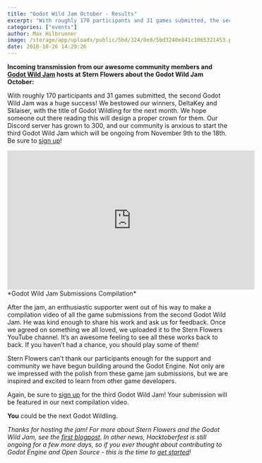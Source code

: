 ```yaml
---
title: "Godot Wild Jam October - Results"
excerpt: "With roughly 170 participants and 31 games submitted, the second Godot Wild Jam was a huge success! Read on about the winners for this month and see the compilation video for this Godot Wild Jam."
categories: ["events"]
author: Max Hilbrunner
image: /storage/app/uploads/public/5bd/324/0e8/5bd3240e841c1065321453.png
date: 2018-10-26 14:29:26
---
```


**Incoming transmission from our awesome community members and [Godot Wild Jam](http://www.godotwild.com/) hosts at Stern Flowers about the Godot Wild Jam October:**

With roughly 170 participants and 31 games submitted, the second Godot Wild Jam was a huge success! We bestowed our winners, DeltaKey and Sklaiser, with the title of Godot Wildling for the next month. We hope someone out there reading this will design a proper crown for them. Our Discord server has grown to 300, and our community is anxious to start the third Godot Wild Jam which will be ongoing from November 9th to the 18th. Be sure to [sign up](https://itch.io/jam/godot-wild-jam-3)!

<iframe width="560" height="315" src="https://www.youtube.com/embed/oYaWWK4OGwU" frameborder="0" allow="autoplay; encrypted-media" allowfullscreen></iframe>
*Godot Wild Jam Submissions Compilation*

After the jam, an enthusiastic supporter went out of his way to make a compilation video of all the game submissions from the second Godot Wild Jam. He was kind enough to share his work and ask us for feedback. Once we agreed on something we all loved, we uploaded it to the Stern Flowers YouTube channel. It’s an awesome feeling to see all these works back to back. If you haven’t had a chance, you should play some of them!

Stern Flowers can’t thank our participants enough for the support and community we have begun building around the Godot Engine. Not only are we impressed with the polish from these game jam submissions, but we are inspired and excited to learn from other game developers.

Again, be sure to [sign up](https://itch.io/jam/godot-wild-jam-3) for the third Godot Wild Jam! Your submission will be featured in our next compilation video. 

**You** could be the next Godot Wildling.

*Thanks for hosting the jam! For more about Stern Flowers and the Godot Wild Jam, see the [first blogpost](https://godotengine.org/article/godot-wild-jam-2018). In other news, Hacktoberfest is still ongoing for a few more days, so if you ever thought about contributing to Godot Engine and Open Source - this is the time to [get started](https://godotengine.org/article/become-godot-contributor-hacktoberfest-2018)!*